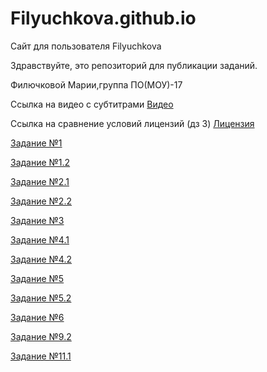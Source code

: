 # Filyuchkova.github.io
Сайт для пользователя Filyuchkova

Здравствуйте, это репозиторий для публикации заданий.

Филючковой Марии,группа  ПО(МОУ)-17

Ссылка на видео с субтитрами [Видео](https://www.youtube.com/watch?v=zSUa2pq3i34)

Ссылка на сравнение условий лицензий (дз 3) [Лицензия](https://github.com/Filyuchkova/Filyuchkova.github.io/blob/master/%D0%9B%D0%B8%D1%86%D0%B5%D0%BD%D0%B7%D0%B8%D1%8F.docx)

[Задание №1](https://github.com/Filyuchkova/Filyuchkova.github.io/blob/master/%D0%97%D0%B0%D0%B4%D0%B0%D0%BD%D0%B8%D0%B5%20%E2%84%961.pptx)

[Задание №1.2](https://github.com/Filyuchkova/Filyuchkova.github.io/blob/master/%D0%97%D0%B0%D0%B4%D0%B0%D0%BD%D0%B8%D0%B5%20%E2%84%961.2.docx) 

[Задание №2.1](https://github.com/Filyuchkova/Filyuchkova.github.io/blob/master/%D0%97%D0%B0%D0%B4%D0%B0%D0%BD%D0%B8%D0%B5%20%E2%84%963.docx)

[Задание №2.2](https://github.com/Filyuchkova/Filyuchkova.github.io/blob/master/%D0%97%D0%B0%D0%B4%D0%B0%D0%BD%D0%B8%D0%B5%20%E2%84%962.2.docx)

[Задание №3](https://github.com/Filyuchkova/filyuchkova.github.io/blob/master/%D0%97%D0%B0%D0%B4%D0%B0%D0%BD%D0%B8%D0%B5%203.docx)

[Задание №4.1](https://github.com/Filyuchkova/Filyuchkova.github.io/blob/master/Задание%20№4.1.docx)

[Задание №4.2](https://github.com/Filyuchkova/Filyuchkova.github.io/blob/master/%D0%97%D0%B0%D0%B4%D0%B0%D0%BD%D0%B8%D0%B5%20%E2%84%964.2.docx)

[Задание №5](https://github.com/Filyuchkova/Filyuchkova.github.io/blob/master/%D0%97%D0%B0%D0%B4%D0%B0%D0%BD%D0%B8%D0%B5%20%E2%84%965.docx)

[Задание №5.2](https://github.com/Filyuchkova/Filyuchkova.github.io/blob/master/%D0%97%D0%B0%D0%B4%D0%B0%D0%BD%D0%B8%D0%B5%20%E2%84%965.2.pptx)

[Задание №6](https://github.com/Filyuchkova/Filyuchkova.github.io/blob/master/%D0%97%D0%B0%D0%B4%D0%B0%D0%BD%D0%B8%D0%B5%20%E2%84%966.docx)

[Задание №9.2](https://github.com/Filyuchkova/filyuchkova.github.io/blob/master/%D0%97%D0%B0%D0%B4%D0%B0%D0%BD%D0%B8%D0%B5%20%E2%84%969.2.docx) 

[Задание №11.1](https://github.com/Filyuchkova/filyuchkova.github.io/blob/master/%D0%97%D0%B0%D0%B4%D0%B0%D0%BD%D0%B8%D0%B5%20%E2%84%9611.1.docx)

